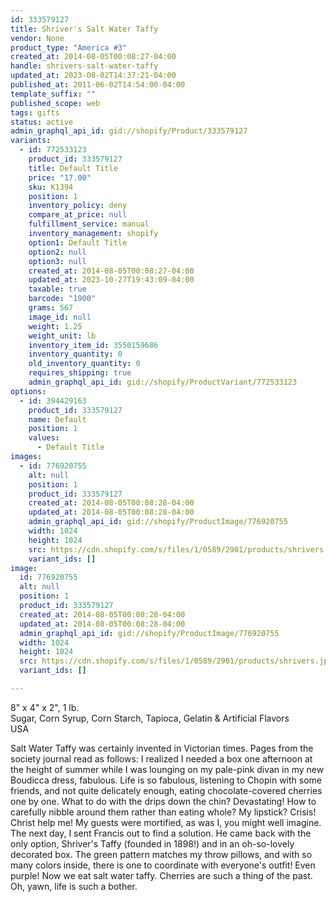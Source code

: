 ```yaml
---
id: 333579127
title: Shriver's Salt Water Taffy
vendor: None
product_type: "America #3"
created_at: 2014-08-05T00:08:27-04:00
handle: shrivers-salt-water-taffy
updated_at: 2023-08-02T14:37:21-04:00
published_at: 2011-06-02T14:54:00-04:00
template_suffix: ""
published_scope: web
tags: gifts
status: active
admin_graphql_api_id: gid://shopify/Product/333579127
variants:
  - id: 772533123
    product_id: 333579127
    title: Default Title
    price: "17.00"
    sku: K1394
    position: 1
    inventory_policy: deny
    compare_at_price: null
    fulfillment_service: manual
    inventory_management: shopify
    option1: Default Title
    option2: null
    option3: null
    created_at: 2014-08-05T00:08:27-04:00
    updated_at: 2023-10-27T19:43:09-04:00
    taxable: true
    barcode: "1900"
    grams: 567
    image_id: null
    weight: 1.25
    weight_unit: lb
    inventory_item_id: 3550159686
    inventory_quantity: 0
    old_inventory_quantity: 0
    requires_shipping: true
    admin_graphql_api_id: gid://shopify/ProductVariant/772533123
options:
  - id: 394429163
    product_id: 333579127
    name: Default
    position: 1
    values:
      - Default Title
images:
  - id: 776920755
    alt: null
    position: 1
    product_id: 333579127
    created_at: 2014-08-05T00:08:28-04:00
    updated_at: 2014-08-05T00:08:28-04:00
    admin_graphql_api_id: gid://shopify/ProductImage/776920755
    width: 1024
    height: 1024
    src: https://cdn.shopify.com/s/files/1/0589/2901/products/shrivers.jpeg?v=1407211708
    variant_ids: []
image:
  id: 776920755
  alt: null
  position: 1
  product_id: 333579127
  created_at: 2014-08-05T00:08:28-04:00
  updated_at: 2014-08-05T00:08:28-04:00
  admin_graphql_api_id: gid://shopify/ProductImage/776920755
  width: 1024
  height: 1024
  src: https://cdn.shopify.com/s/files/1/0589/2901/products/shrivers.jpeg?v=1407211708
  variant_ids: []

---
```


8" x 4" x 2", 1 lb.   
Sugar, Corn Syrup, Corn Starch, Tapioca, Gelatin & Artificial Flavors  
USA

Salt Water Taffy was certainly invented in Victorian times. Pages from the society journal read as follows: I realized I needed a box one afternoon at the height of summer while I was lounging on my pale-pink divan in my new Boudicca dress, fabulous. Life is so fabulous, listening to Chopin with some friends, and not quite delicately enough, eating chocolate-covered cherries one by one. What to do with the drips down the chin? Devastating! How to carefully nibble around them rather than eating whole? My lipstick? Crisis! Christ help me! My guests were mortified, as was I, you might well imagine. The next day, I sent Francis out to find a solution. He came back with the only option, Shriver's Taffy (founded in 1898!) and in an oh-so-lovely decorated box. The green pattern matches my throw pillows, and with so many colors inside, there is one to coordinate with everyone's outfit! Even purple! Now we eat salt water taffy. Cherries are such a thing of the past. Oh, yawn, life is such a bother.